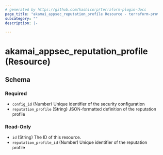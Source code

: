 ```yaml
---
# generated by https://github.com/hashicorp/terraform-plugin-docs
page_title: "akamai_appsec_reputation_profile Resource - terraform-provider-akamai"
subcategory: ""
description: |-
  
---
```


# akamai_appsec_reputation_profile (Resource)





<!-- schema generated by tfplugindocs -->
## Schema

### Required

- `config_id` (Number) Unique identifier of the security configuration
- `reputation_profile` (String) JSON-formatted definition of the reputation profile

### Read-Only

- `id` (String) The ID of this resource.
- `reputation_profile_id` (Number) Unique identifier of the reputation profile
